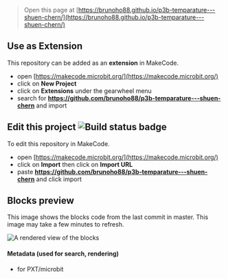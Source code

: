 
> Open this page at [https://brunoho88.github.io/p3b-temparature---shuen-chern/](https://brunoho88.github.io/p3b-temparature---shuen-chern/)

## Use as Extension

This repository can be added as an **extension** in MakeCode.

* open [https://makecode.microbit.org/](https://makecode.microbit.org/)
* click on **New Project**
* click on **Extensions** under the gearwheel menu
* search for **https://github.com/brunoho88/p3b-temparature---shuen-chern** and import

## Edit this project ![Build status badge](https://github.com/brunoho88/p3b-temparature---shuen-chern/workflows/MakeCode/badge.svg)

To edit this repository in MakeCode.

* open [https://makecode.microbit.org/](https://makecode.microbit.org/)
* click on **Import** then click on **Import URL**
* paste **https://github.com/brunoho88/p3b-temparature---shuen-chern** and click import

## Blocks preview

This image shows the blocks code from the last commit in master.
This image may take a few minutes to refresh.

![A rendered view of the blocks](https://github.com/brunoho88/p3b-temparature---shuen-chern/raw/master/.github/makecode/blocks.png)

#### Metadata (used for search, rendering)

* for PXT/microbit
<script src="https://makecode.com/gh-pages-embed.js"></script><script>makeCodeRender("{{ site.makecode.home_url }}", "{{ site.github.owner_name }}/{{ site.github.repository_name }}");</script>
